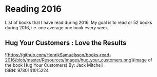 # Reading 2016
List of books that I have read during 2016. My goal is to read or 52 books during 2016, i.e. one average one book every week.  

## Hug Your Customers : Love the Results 
![https://github.com/HenrikSamuelsson/books-read-2016/blob/master/Resources/Images/hug_your_customers.png](Image of the book Hug Your Customers)
By: Jack Mitchell  
ISBN: 9780141015224

